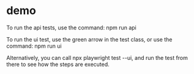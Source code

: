 # demo

To run the api tests, use the command: 
npm run api 

To run the ui test, use the green arrow in the test class, or use the command: 
npm run ui 

Alternatively, you can call npx playwright test --ui, and run the test from there to see how the steps are executed.
